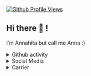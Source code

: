 [![Github Profile Views](https://komarev.com/ghpvc/?username=Annahita2004&style=flat-square&color=lightgrey)](https://github.com/Annahita2004)

## Hi there 👋 !

I’m Annahita but call me Anna :)

<details>
	<summary>Github activity</summary>
	
[![ReadMe Card](https://github-readme-stats.vercel.app/api?username=Annahita2004&show_icons=true&count_private=true&include_all_commits=true)](https://github.com/BlackIQ)

</details>

<details>
	<summary>Social Media</summary>
	
### My Social Medias
	
You can find me in these places
	
- [LinkedIn](https://linkedin.com/in/annahita-mirhosseini)
- [Instagram](https://www.instagram.com/ana.mir84)
- [Github](https://www.github.com/Annahita2004)
- [Medium](https://medium.com/@annahita)
- [Dev](https://dev.to/annahita)
	
</details>

<details>
	<summary>Carrier</summary>
	
### My carrier and jobs
	
I am full-time cto and co-founder!

- **Neotrinost**
	
I am CTO and Co-Founder of **Neotrinost**
	
[Github](https://github.com/Neotrinost)
	
[Official Site](https://neotrinost.ir)
	
- **Novelvo**
	
I am CTO and Co-Founder of **Novelvo** too!
	
[Github](https://github.com/Novelvo)
	
[Official Site](https://novelvo.ir)
	
Both CEO and founder is [Amirhossein Mohammadi](https://github.com/BlackIQ) 💖
	
</details>
